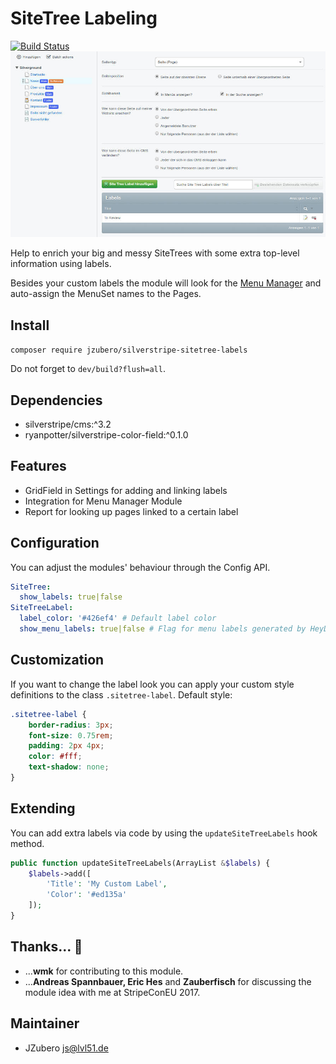 # SiteTree Labeling
[![Build Status](https://travis-ci.org/JZubero/silverstripe-sitetree-labels.svg?branch=master)](https://travis-ci.org/JZubero/silverstripe-sitetree-labels)
![Example SiteTree Label View](docs/demo-shot1.jpg)

Help to enrich your big and messy SiteTrees with some extra top-level information using labels.

Besides your custom labels the module will look for the [Menu Manager](https://github.com/heyday/silverstripe-menumanager) and auto-assign the MenuSet names to the Pages.

## Install
`composer require jzubero/silverstripe-sitetree-labels`

Do not forget to `dev/build?flush=all`.

## Dependencies
- silverstripe/cms:^3.2
- ryanpotter/silverstripe-color-field:^0.1.0

## Features
- GridField in Settings for adding and linking labels
- Integration for Menu Manager Module
- Report for looking up pages linked to a certain label

## Configuration
You can adjust the modules' behaviour through the Config API.

```yml
SiteTree:
  show_labels: true|false
SiteTreeLabel:
  label_color: '#426ef4' # Default label color
  show_menu_labels: true|false # Flag for menu labels generated by HeyDay's Menu Manager Module (if available)
```

## Customization
If you want to change the label look you can apply your custom style definitions to the class `.sitetree-label`. Default style:

```css
.sitetree-label {
    border-radius: 3px;
    font-size: 0.75rem;
    padding: 2px 4px;
    color: #fff;
    text-shadow: none;
}
```

## Extending
You can add extra labels via code by using the `updateSiteTreeLabels` hook method.

```php
public function updateSiteTreeLabels(ArrayList &$labels) {
    $labels->add([
        'Title': 'My Custom Label',
        'Color': '#ed135a'
    ]);
}
```

## Thanks... :clap:
- ...**wmk** for contributing to this module.
- ...**Andreas Spannbauer, Eric Hes** and **Zauberfisch** for discussing the module idea with me at StripeConEU 2017.

## Maintainer
- JZubero <js@lvl51.de>